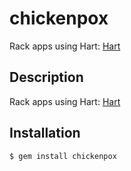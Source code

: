 chickenpox
====

Rack apps using Hart: [Hart](https://github.com/soveran/hart)

Description
-----------

Rack apps using Hart: [Hart](https://github.com/soveran/hart)

## Installation

```
$ gem install chickenpox
```
